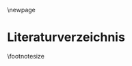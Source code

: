 <!-- # Literatur

DUMMY[@Wu2006]][@Verma2017]][@Camargo2017][@Lian2018][@Wallhoff2006][@Gupta2013][@Schuller2003][@Ouellet2014][@Barsoum2016][@Schuller2006][@Kruse2015][@News2018][@Levi2016][@Brand2012][@Fakult2007][@Gajarla2015][@Konig2017][@Schmidt2014][@Kirste2018][@Damer2018][@TobiasEppelausCalw2017]
-->
\newpage

# Literaturverzeichnis

\footnotesize

<!-- 
Do not edit this page.

References are automatically generated from the BibTex file (References.bib)

...which you should create using your reference manager.
-->